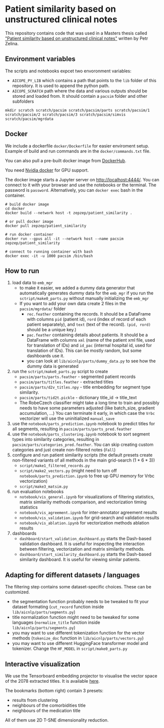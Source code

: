 # Patient similarity based on unstructured clinical notes

This repository contains code that was used in a Masters thesis called ["Patient similarity based on unstructured clinical notes"](https://is.muni.cz/th/c9gln/) written by Petr Zelina.


## Environment variables
The scripts and notebooks expcet two envoronment variables:
* `AICOPE_PY_LIB` which contains a path that points to the `lib` folder of this repository. It is used to append the python path.
* `AICOPE_SCRATCH` path where the data and various outputs should be stored and loaded from. It should contain a `pacsim` folder and other subfolders
```
mkdir scratch scratch/pacsim scratch/pacsim/parts scratch/pacsim/1 scratch/pacsim/2 scratch/pacsim/3 scratch/pacsim/simvis scratch/pacsim/mgrdata
```


## Docker
We include a dockerfile `docker/Dockerfile` for easier enviroment setup.
Example of build and run commands are in the `docker/commands.txt` file.

You can also pull a pre-built docker image from [DockerHub](https://hub.docker.com/r/zepzep/patient_similarity).

You need [Nvidia docker](https://docs.nvidia.com/datacenter/cloud-native/container-toolkit/install-guide.html) for GPU support.

The docker image starts a Jupyter server on [http://localhost:4444/](http://localhost:4444/). You can connect to it with your browser and use the notebooks or the terminal. The password is `password`. Alternatively, you can `docker exec` bash in the container.

```
# build docker image
cd docker
docker build --network host -t zepzep/patient_similarity .

# or pull docker image
docker pull zepzep/patient_similarity

# run docker container
docker run --gpus all -it --network host --name pacsim zepzep/patient_similarity

# connect to running container with bash
docker exec -it -u 1000 pacsim /bin/bash
```


## How to run
1. load data to `emb_mgr`
    * to make it easier, we added a dummy data generator that automatically generates dummy data for the `emb_mgr` if you run the `sctript/make0_parts.py` without manually initializing the `emb_mgr`
    * If you want to add your own data create 2 files in the `pacsim/mgrdata/` folder
        * `rec.feather` containing the records. It should be a DataFrame with columns `pid` (patient id), `rord` (index of record of each patient separately), and `text` (text of the record). `(pid, rord)` should be a unique key.)
        * `pac.feather` containing details about patients. It should be a DataFrame with columns `xml` (name of the patient xml file, used for translation of IDs) and `id_pac` (internal hospital id, used for translation of IDs). This can be mostly random, but some dashboards use it.
        * you can look at `lib/aicnlp/parts/dummy_data.py` to see how the dummy data is generated
2. run the `sctript/make0_parts.py` script to create
    * `pacsim/parts/parts.feather` - segmented patient records
    * `pacsim/parts/titles.feather` - extracted titles
    * `pacsim/parts/d2v_titles.npy` - title embedding for segment type similarity.
    * `pacsim/parts/tid2t.pickle` - dictionary title_id -> title_text
    * The RobeCzech classifier might take a long time to train and possibly needs to have some parameters adjusted (like batch_size, gradient accumulation, ...) You can terminate it early, in which case the `Vrbc` vectorizer will use the uninitialized `manual_save`
2. use the `notebook/parts_prediction.ipynb` notebook to predict titles for all segments, resulting in `pacsim/parts/parts_pred.feather`
3. use the `notebook/parts_clustering.ipynb` notebook to sort segment types into similarity categories, resulting in `pacsim/parts/categories_pred.feather`. You can skip creating custom categories and just create non-filtered notes (`Fall`)
4. configure and run patient similarity scripts (the default presets create non-filtered variants of all methods in the main grid-search (1 * 6 * 3))
    * `script/make1_filtered_records.py`
    * `script/make2_vectors.py` (might need to turn off `notebook/parts_prediction.ipynb` to free up GPU memory for Vrbc vectorization)
    * `script/make3_matsim.py`
5. run evaluation notebooks
    * `notebook/vis_general.ipynb` for visualizations of filtering statistics, matrix similarity methods comparison, and vectorization timing statistics
    * `notebook/vis_agreement.ipynb` for inter-annotator agreement results
    * `notebook/vis_validation.ipynb` for grid-search and validation results
    * `notebook/vis_ablation.ipynb` for vectorization methods ablation results
6. dashboards
    * `dashboard/start_validation_dashboard.py` starts the Dash-based validation dashboard. It is useful for inspecting the interaction between filtering, vectorization and matrix similarity methods.
    * `dashboard/start_similarity_dashboard.py` starts the Dash-based similarity dashboard. It is useful for viewing similar patients.


## Adapting for different datasets / languages
The filtering step contains some dataset-specific choices. These can be customized.
* the segmentation function probably needs to be tweaked to fit your dataset formating (`cut_record` function inside `lib/aicnlp/parts/segments.py`)
* title normalization function might need to be tweaked for some languages (`normalize_title` function inside `lib/aicnlp/parts/segments.py`)
* you may want to use different tokenization function for the vector methods (`tokenize_doc` function in `lib/aicnlp/parts/vectors.py`)
* you may want to use different HuggingFace transformer model and tokenizer. Change the `HF_MODEL` in `script/make0_parts.py`


## Interactive visualization
We use the Tensorboard embedding projector to visualise the vector space of the 2078 extracted titles. It is available [here](https://zepzep.github.io/clinical-notes-extraction/pages/projector/).

The bookmarks (bottom right) contain 3 presets:
* results from clustering
* neighbours of the comorbidities title
* neighbours of the medication title

All of them use 2D T-SNE dimensionality reduction.
